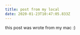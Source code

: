 ```yaml
---
title: post from my local
date: 2020-01-23T10:47:05.833Z
---
```

this post was wrote from my mac :)
